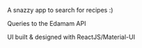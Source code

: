 A snazzy app to search for recipes :)

Queries to the Edamam API

UI built & designed with ReactJS/Material-UI 
